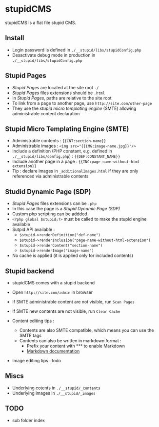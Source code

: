 stupidCMS
=========

stupidCMS is a flat file stupid CMS.

Install
-------
- Login password is defined in `./__stupid/libs/stupidConfig.php`
- Desactivate debug mode in production in `./__stupid/libs/stupidConfig.php`

Stupid Pages
------------
- _Stupid Pages_ are located at the site root `./`
- _Stupid Pages_ files extensions should be `.html`
- In _Stupid Pages_, paths are relative to the site root
- To link from a page to another page, use `http://site.com/other-page`
- They use the _stupid micro templating engine_ (SMTE) allowing administrable content declaration

Stupid Micro Templating Engine (SMTE)
-------------------------------------
- Administrable contents : `{{CNT:section-name}}`
- Administrable images : `<img src="{{IMG:image-name.jpg}}"/>`
- Include a definition (PHP constant, e.g. defined in `./__stupid/libs/config.php`) : `{{DEF:CONSTANT_NAME}}`
- Include another page in a page : `{{INC:page-name-without-html-extension}}`
- Tip : declare images in `_additionalImages.html` if they are only referenced via administrable contents

Studid Dynamic Page (SDP)
-------------------------
- _Stupid Pages_ files extensions can be `.php`
- In this case the page is a _Stupid Dynamic Page (SDP)_
- Custom php scripting can be addded
- `<?php global $stupid;?>` must be called to make the stupid engine available
- Sutpid API available :
	- `$stupid->renderDefinition("def-name")`
	- `$stupid->renderInclusion("page-name-without-html-extension")`
	- `$stupid->renderContent("section-name")`
	- `$stupid->renderImage("image-name")`
- No cache is applied (it is applied only for included contents)

Stupid backend
--------------
- stupidCMS comes with a stupid backend
- Open `http://site.com/admin` in browser
- If SMTE administrable content are not visible, run `Scan Pages`
- If SMTE new contents are not visible, run `Clear Cache`
- Content editing tips : 
	- Contents are also SMTE compatible, which means you can use the SMTE tags
	- Contents can also be written in markdown format : 
		- Prefix your content with *** to enable Markdown
		- [Markdown documentation](https://github.com/adam-p/markdown-here/wiki/Markdown-Cheatsheet)
	
- Image editing tips : todo

Miscs
-----
- Underlying cotents in `./__stupid/_contents`
- Underlying images in `./__stupid/_images`

TODO
----
- sub folder index